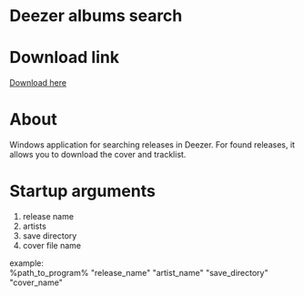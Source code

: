 # Deezer albums search

# Download link
[Download here](https://github.com/jakubkastner/deezer-albums-search/raw/master/deezer-albums-search_installer/Debug/deezer-albums-search_installer.msi)

# About
Windows application for searching releases in Deezer. For found releases, it allows you to download the cover and tracklist.

# Startup arguments
1. release name
2. artists
3. save directory
4. cover file name

example:  
%path_to_program% "release_name" "artist_name" "save_directory" "cover_name"
